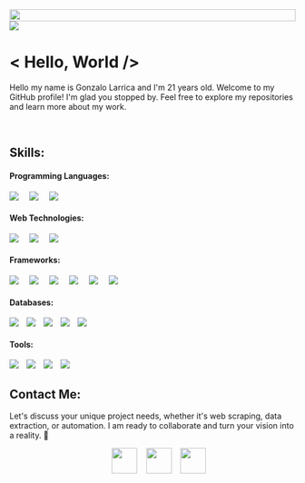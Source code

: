 <!--------Dagim  Alemu github profile @progdagi------------>
<!--- header start --->
<img src="https://github.com/progdagi/progdagi/assets/142475159/957577bd-3877-47de-9d9d-9b70c5a6b317" height="21px" style="width: 100%;">
<!--- end start --->

<!--- hero section start --->
<img src="https://github.com/progdagi/progdagi/assets/142475159/8bad9668-b595-4f07-9add-eb600250f287">
<!--- hero section end --->

<br>

<!--- about section start --->
# < Hello, World />

Hello my name is Gonzalo Larrica and I'm 21 years old. Welcome to my GitHub profile! I'm glad you stopped by. Feel free to explore my repositories and learn more about my work. 

<br>

<!---- skills ---->
## Skills:

#### Programming Languages:
<span style="margin-right: 15px;">
	<img src="https://img.shields.io/badge/c++-%2300599C.svg?style=for-the-badge&logo=c%2B%2B&logoColor=white">
</span>
<span style="margin-right: 15px;">
	<img src="https://img.shields.io/badge/c%23-%23239120.svg?style=for-the-badge&logo=csharp&logoColor=white">
</span>
<span style="margin-right: 15px;">
	<img src="https://img.shields.io/badge/typescript-%23007ACC.svg?style=for-the-badge&logo=typescript&logoColor=white">
</span>

#### Web Technologies:
<span style="margin-right: 15px;">
	<img src="https://img.shields.io/badge/html5-%23E34F26.svg?style=for-the-badge&logo=html5&logoColor=white">
</span>
<span style="margin-right: 15px;">
	<img src="https://img.shields.io/badge/css3-%231572B6.svg?style=for-the-badge&logo=css3&logoColor=white">
</span>
<span style="margin-right: 15px;">
	<img src="https://img.shields.io/badge/javascript-%23323330.svg?style=for-the-badge&logo=javascript&logoColor=%23F7DF1E">
</span>

#### Frameworks:
<span style="margin-right: 15px;">
	<img src="https://img.shields.io/badge/.NET-5C2D91?style=for-the-badge&logo=.net&logoColor=white">
</span>
<span style="margin-right: 15px;">
	<img src="https://img.shields.io/badge/express.js-%23404d59.svg?style=for-the-badge&logo=express&logoColor=%2361DAFB">
</span>
<span style="margin-right: 15px;">
	<img src="https://img.shields.io/badge/Next-black?style=for-the-badge&logo=next.js&logoColor=white">
</span>
<span style="margin-right: 15px;">
	<img src="https://img.shields.io/badge/node.js-6DA55F?style=for-the-badge&logo=node.js&logoColor=white">
</span>
<span style="margin-right: 15px;">
	<img src="https://img.shields.io/badge/react-%2320232a.svg?style=for-the-badge&logo=react&logoColor=%2361DAFB">
</span>
<span style="margin-right: 15px;">
	<img src="https://img.shields.io/badge/tailwindcss-%2338B2AC.svg?style=for-the-badge&logo=tailwind-css&logoColor=white">
</span>

#### Databases:

<span style="margin-right: 10px;">
    <img src="https://img.shields.io/badge/firebase-a08021?style=for-the-badge&logo=firebase&logoColor=ffcd34">
</span>
<span style="margin-right: 10px;">
    <img src="https://img.shields.io/badge/MariaDB-003545?style=for-the-badge&logo=mariadb&logoColor=white">
</span>
<span style="margin-right: 10px;">
    <img src="https://img.shields.io/badge/mysql-4479A1.svg?style=for-the-badge&logo=mysql&logoColor=white">
</span>
<span style="margin-right: 10px;">
    <img src="https://img.shields.io/badge/postgres-%23316192.svg?style=for-the-badge&logo=postgresql&logoColor=white">
</span>
<span style="margin-right: 10px;">
    <img src="https://img.shields.io/badge/MongoDB-%234ea94b.svg?style=for-the-badge&logo=mongodb&logoColor=white">
</span>


#### Tools:

<span style="margin-right: 10px;">
    <img src="https://img.shields.io/badge/Git-F05032?style=for-the-badge&logo=git&logoColor=white">
</span>
<span style="margin-right: 10px;">
    <img src="https://img.shields.io/badge/github-%23121011.svg?style=for-the-badge&logo=github&logoColor=white">
</span>
<span style="margin-right: 10px;">
    <img src="https://img.shields.io/badge/VSCode-007ACC?style=for-the-badge&logo=visual-studio-code&logoColor=white">
</span>
<span style="margin-right: 10px;">
    <img src="https://img.shields.io/badge/Ubuntu-E95420?style=for-the-badge&logo=ubuntu&logoColor=white">
</span>
<!--/skills --->

<br>

<!--- contact list section start --->
## Contact Me:

Let's discuss your unique project needs, whether it's web scraping, data extraction, or automation. I am ready to collaborate and turn your vision into a reality. 🌟

<section align="center" style="margin-left: 10px; margin-bottom: 27px;">
	<a style="margin-left: 12px; text-decoration: none;" target="_blank" href="https://github.com/goncho09">
		<img src="https://www.svgrepo.com/show/512317/github-142.svg" width="45px">
	</a>
	<a style="margin-left: 12px; text-decoration: none;" target="_blank" href="https://www.linkedin.com/in/gonzalo-larrica-60b4b8226/">
		<img src="https://www.svgrepo.com/show/138936/linkedin.svg" width="45px">
	</a>
	<a style="margin-left: 12px; text-decoration: none;" target="_blank" href="mail:gonzalolarricaV2@gmail.com">
		<img src="https://www.svgrepo.com/show/249767/email-mail.svg" width="45px">
	</a>
</section>

<!--- contact list section end --->

<br>
